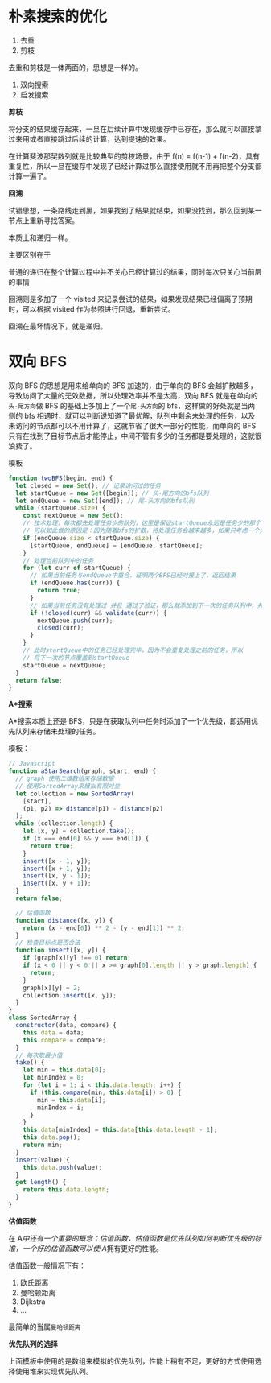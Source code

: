# 朴素搜索的优化

1. 去重
2. 剪枝

去重和剪枝是一体两面的，思想是一样的。

1. 双向搜索
2. 启发搜索

**剪枝**

将分支的结果缓存起来，一旦在后续计算中发现缓存中已存在，那么就可以直接拿过来用或者直接跳过后续的计算，达到提速的效果。

在计算斐波那契数列就是比较典型的剪枝场景，由于 f(n) = f(n-1) + f(n-2)，具有重复性，所以一旦在缓存中发现了已经计算过那么直接使用就不用再把整个分支都计算一遍了。

**回溯**

试错思想，一条路线走到黑，如果找到了结果就结束，如果没找到，那么回到某一节点上重新寻找答案。

本质上和递归一样。

主要区别在于

普通的递归在整个计算过程中并不关心已经计算过的结果，同时每次只关心当前层的事情

回溯则是多加了一个 visited 来记录尝试的结果，如果发现结果已经偏离了预期时，可以根据 visited 作为参照进行回退，重新尝试。

回溯在最坏情况下，就是递归。

# 双向 BFS

双向 BFS 的思想是用来给单向的 BFS 加速的，由于单向的 BFS 会越扩散越多，导致访问了大量的无效数据，所以处理效率并不是太高，双向 BFS 就是在单向的`头-尾方向`做 BFS 的基础上多加上了一个`尾-头方向`的 bfs，这样做的好处就是当两侧的 bfs 相遇时，就可以判断说知道了最优解，队列中剩余未处理的任务，以及未访问的节点都可以不用计算了，这就节省了很大一部分的性能，而单向的 BFS 只有在找到了目标节点后才能停止，中间不管有多少的任务都是要处理的，这就很浪费了。

模板

```js
function twoBFS(begin, end) {
  let closed = new Set(); // 记录访问过的任务
  let startQueue = new Set([begin]); // 头-尾方向的bfs队列
  let endQueue = new Set([end]); // 尾-头方向的bfs队列
  while (startQueue.size) {
    const nextQueue = new Set();
    // 技术处理，每次都先处理任务少的队列，这里是保证startQueue永远是任务少的那个
    // 可以如此做的原因是：因为随着bfs的扩散，待处理任务会越来越多，如果只考虑一个方向的话那么另一个方向就没有处理的机会了，如果两侧同时处理的话，又需要处理太多的边界条件，所以采用每次处理两个任务队列中拥有较少任务的队列，可以保证两侧的bfs都有机会处理，理想情况基本应该是1:1的比例
    if (endQueue.size < startQueue.size) {
      [startQueue, endQueue] = [endQueue, startQueue];
    }
    // 处理当前队列中的任务
    for (let curr of startQueue) {
      // 如果当前任务与endQueue中重合，证明两个BFS已经对接上了，返回结果
      if (endQueue.has(curr)) {
        return true;
      }
      // 如果当前任务没有处理过 并且 通过了验证，那么就添加到下一次的任务队列中，并且标记已访问
      if (!closed(curr) && validate(curr)) {
        nextQueue.push(curr);
        closed(curr);
      }
    }
    // 此时startQueue中的任务已经处理完毕，因为不会重复处理之前的任务，所以
    // 将下一次的节点覆盖到startQueue
    startQueue = nextQueue;
  }
  return false;
}
```

**A\*搜索**

A\*搜索本质上还是 BFS，只是在获取队列中任务时添加了一个优先级，即适用优先队列来存储未处理的任务。

模板：

```js
// Javascript
function aStarSearch(graph, start, end) {
  // graph 使用二维数组来存储数据
  // 使用SortedArray来模拟有限对垒
  let collection = new SortedArray(
    [start],
    (p1, p2) => distance(p1) - distance(p2)
  );
  while (collection.length) {
    let [x, y] = collection.take();
    if (x === end[0] && y === end[1]) {
      return true;
    }
    insert([x - 1, y]);
    insert([x + 1, y]);
    insert([x, y - 1]);
    insert([x, y + 1]);
  }
  return false;

  // 估值函数
  function distance([x, y]) {
    return (x - end[0]) ** 2 - (y - end[1]) ** 2;
  }
  // 检查目标点是否合法
  function insert([x, y]) {
    if (graph[x][y] !== 0) return;
    if (x < 0 || y < 0 || x >= graph[0].length || y > graph.length) {
      return;
    }
    graph[x][y] = 2;
    collection.insert([x, y]);
  }
}
class SortedArray {
  constructor(data, compare) {
    this.data = data;
    this.compare = compare;
  }
  // 每次取最小值
  take() {
    let min = this.data[0];
    let minIndex = 0;
    for (let i = 1; i < this.data.length; i++) {
      if (this.compare(min, this.data[i]) > 0) {
        min = this.data[i];
        minIndex = i;
      }
    }
    this.data[minIndex] = this.data[this.data.length - 1];
    this.data.pop();
    return min;
  }
  insert(value) {
    this.data.push(value);
  }
  get length() {
    return this.data.length;
  }
}
```

**估值函数**

在 A*中还有一个重要的概念：估值函数，估值函数是优先队列如何判断优先级的标准，一个好的估值函数可以使 A*拥有更好的性能。

估值函数一般情况下有：

1. 欧氏距离
2. 曼哈顿距离
3. Dijkstra
4. ...

最简单的当属`曼哈顿距离`


**优先队列的选择**

上面模板中使用的是数组来模拟的优先队列，性能上稍有不足，更好的方式使用选择使用堆来实现优先队列。